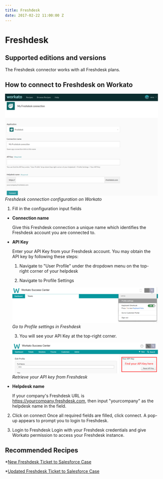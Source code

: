 ```yaml
---
title: Freshdesk
date: 2017-02-22 11:00:00 Z
---
```


# Freshdesk

## Supported editions and versions
The Freshdesk connector works with all Freshdesk plans.

## How to connect to Freshdesk on Workato

![Freshdesk connection configuration](/assets/images/connectors/freshdesk/FD-connection.png)
*Freshdesk connection configuration on Workato*

1. Fill in the configuration input fields

* **Connection name**

  Give this Freshdesk connection a unique name which identifies the Freshdesk account you are connected to.

* **API Key**

  Enter your API Key from your Freshdesk account. You may obtain the API key by following these steps:

  1. Navigate to "User Profile" under the dropdown menu on the top-right corner of your helpdesk

  2. Navigate to Profile Settings

  ![Freshdesk profile settings](/assets/images/connectors/freshdesk/FD-tab.png)
  *Go to Profile settings in Freshdesk*

  3. You will see your API Key at the top-right corner.

  ![Freshdesk Connection](/assets/images/connectors/freshdesk/FD-API.png)
  *Retrieve your API key from Freshdesk*

* **Helpdesk name**

  If your company's Freshdesk URL is https://yourcompany.freshdesk.com, then input "yourcompany" as the helpdesk name in the field.

2. Click on connect
Once all required fields are filled, click connect. A pop-up appears to prompt you to login to Freshdesk.

3. Login to Freshdesk
Login with your Freshdesk credentials and give Workato permission to access your Freshdesk instance.

## Recommended Recipes
 *[New Freshdesk Ticket to Salesforce Case](https://www.workato.com/recipes/309080-new-freshdesk-ticket-to-salesforce#recipe)

 *[Updated Freshdesk Ticket to Salesforce Case](https://www.workato.com/recipes/309369-updated-freshdesk-ticket-to-salesforce)
